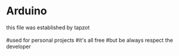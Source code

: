 # Arduino
<a>this file was established by tapzot</a><br></br>
#used for personal projects
#it's all free
#but be always respect the developer
